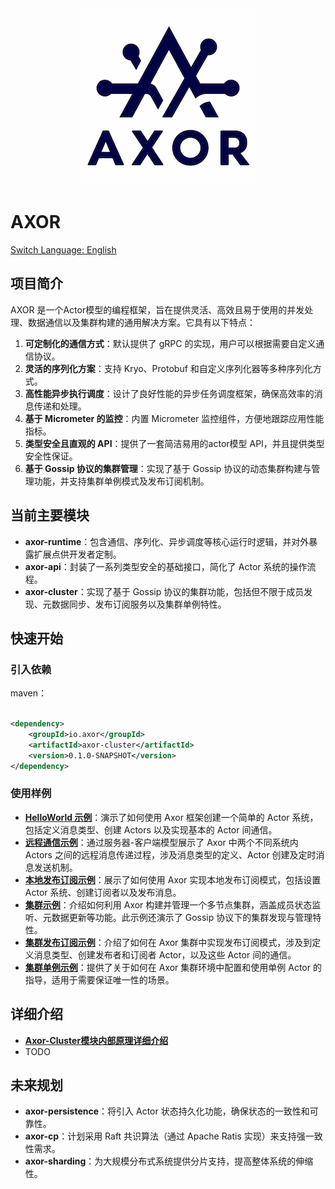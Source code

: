 <div align="center">
<img alt="icon.png" src="docs/images/icon.png"/>
</div>

# AXOR
[Switch Language: English](README-en.md)

## 项目简介

AXOR 是一个Actor模型的编程框架，旨在提供灵活、高效且易于使用的并发处理、数据通信以及集群构建的通用解决方案。它具有以下特点：

1. **可定制化的通信方式**：默认提供了 gRPC 的实现，用户可以根据需要自定义通信协议。
2. **灵活的序列化方案**：支持 Kryo、Protobuf 和自定义序列化器等多种序列化方式。
3. **高性能异步执行调度**：设计了良好性能的异步任务调度框架，确保高效率的消息传递和处理。
4. **基于 Micrometer 的监控**：内置 Micrometer 监控组件，方便地跟踪应用性能指标。
5. **类型安全且直观的 API**：提供了一套简洁易用的actor模型 API，并且提供类型安全性保证。
6. **基于 Gossip 协议的集群管理**：实现了基于 Gossip 协议的动态集群构建与管理功能，并支持集群单例模式及发布订阅机制。

## 当前主要模块

- **axor-runtime**：包含通信、序列化、异步调度等核心运行时逻辑，并对外暴露扩展点供开发者定制。
- **axor-api**：封装了一系列类型安全的基础接口，简化了 Actor 系统的操作流程。
- **axor-cluster**：实现了基于 Gossip 协议的集群功能，包括但不限于成员发现、元数据同步、发布订阅服务以及集群单例特性。

## 快速开始

### 引入依赖

maven：

```xml

<dependency>
    <groupId>io.axor</groupId>
    <artifactId>axor-cluster</artifactId>
    <version>0.1.0-SNAPSHOT</version>
</dependency>
```

### 使用样例

- [**HelloWorld 示例**](docs/example/helloworld.md)：演示了如何使用 Axor 框架创建一个简单的 Actor
  系统，包括定义消息类型、创建 Actors 以及实现基本的 Actor 间通信。
- [**远程通信示例**](docs/example/remote_contact.md)：通过服务器-客户端模型展示了 Axor 中两个不同系统内
  Actors 之间的远程消息传递过程，涉及消息类型的定义、Actor 创建及定时消息发送机制。
- [**本地发布订阅示例**](docs/example/local_pubsub.md)：展示了如何使用 Axor 实现本地发布订阅模式，包括设置
  Actor 系统、创建订阅者以及发布消息。
- [**集群示例**](docs/example/cluster_simple.md)：介绍如何利用 Axor
  构建并管理一个多节点集群，涵盖成员状态监听、元数据更新等功能。此示例还演示了 Gossip 协议下的集群发现与管理特性。
- [**集群发布订阅示例**](docs/example/cluster_pubsub.md)：介绍了如何在 Axor
  集群中实现发布订阅模式，涉及到定义消息类型、创建发布者和订阅者 Actor，以及这些 Actor 间的通信。
- [**集群单例示例**](docs/example/cluster_singleton.md)：提供了关于如何在 Axor 集群环境中配置和使用单例
  Actor 的指导，适用于需要保证唯一性的场景。

## 详细介绍
- [**Axor-Cluster模块内部原理详细介绍**](docs/cluster-membership.md)
- TODO

## 未来规划

- **axor-persistence**：将引入 Actor 状态持久化功能，确保状态的一致性和可靠性。
- **axor-cp**：计划采用 Raft 共识算法（通过 Apache Ratis 实现）来支持强一致性需求。
- **axor-sharding**：为大规模分布式系统提供分片支持，提高整体系统的伸缩性。
